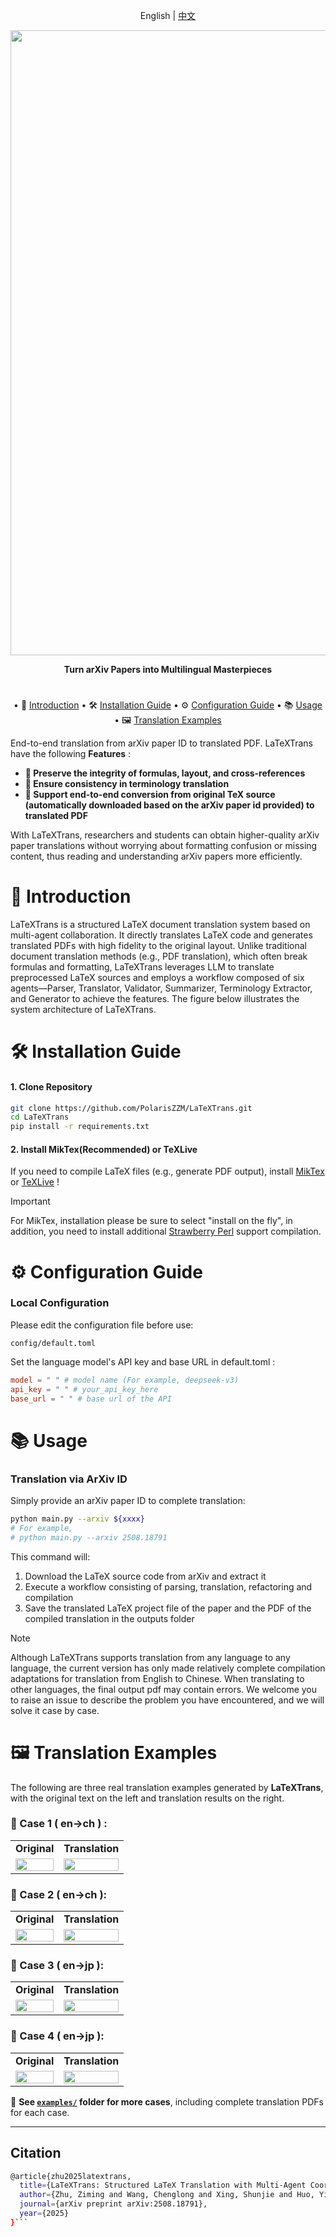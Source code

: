 <div align="center">

English | [中文](README_ZH.md)


<img src="./logo.png" width="1000px"></img>

  **Turn arXiv Papers into Multilingual Masterpieces**
#
<!-- <p align="center">
  <a href="https://arxiv.org/abs/2503.06594" alt="paper"><img src="https://img.shields.io/badge/Paper-LaTeXTrans-blue?logo=arxiv&logoColor=white"/></a>
</p> -->

</div>

<div align="center">
<p dir="auto">

• 📖 [Introduction](#-introduction) 
• 🛠️ [Installation Guide](#️-installation-guide) 
• ⚙️ [Configuration Guide](#️-configuration-guide)
• 📚 [Usage](#-Usage)
• 🖼️ [Translation Examples](#️-translation-examples) 

</p>
</div>

 End-to-end translation from arXiv paper ID to translated PDF. LaTeXTrans have the following **Features** :
 - **🌟 Preserve the integrity of formulas, layout, and cross-references**
 - **🌟 Ensure consistency in terminology translation**
 - **🌟 Support end-to-end conversion from original TeX source (automatically downloaded based on the arXiv paper id provided) to translated PDF**

With LaTeXTrans, researchers and students can obtain higher-quality arXiv paper translations without worrying about formatting confusion or missing content, thus reading and understanding arXiv papers more efficiently.

# 📖 Introduction

LaTeXTrans is a structured LaTeX document translation system based on multi-agent collaboration. It directly translates LaTeX code and generates translated PDFs with high fidelity to the original layout. Unlike traditional document translation methods (e.g., PDF translation), which often break formulas and formatting, LaTeXTrans leverages LLM to translate preprocessed LaTeX sources and employs a workflow composed of six agents—Parser, Translator, Validator, Summarizer, Terminology Extractor, and Generator to achieve the features. The figure below illustrates the system architecture of LaTeXTrans. 
<!-- For a more detailed introduction, please refer to our published paper 🔗 [LaTeXTrans: Structured LaTeX Translation with Multi-Agent Coordination](https://arxiv.org/abs/2508.18791). -->

<!-- <img src="./main-figure.jpg" width="1000px"></img> -->


# 🛠️ Installation Guide

#### 1. Clone Repository

```bash
git clone https://github.com/PolarisZZM/LaTeXTrans.git
cd LaTeXTrans
pip install -r requirements.txt
```

#### 2. Install MikTex(Recommended) or TeXLive

If you need to compile LaTeX files (e.g., generate PDF output), install [MikTex](https://miktex.org/download) or [TeXLive](https://www.tug.org/texlive/) !

 > [!IMPORTANT]
For MikTex, installation please be sure to select "install on the fly", in addition, you need to install additional [Strawberry Perl](http://strawberryperl.com/) support compilation.

# ⚙️ Configuration Guide

### Local Configuration

Please edit the configuration file before use:

```arduino
config/default.toml
```

Set the language model's API key and base URL in default.toml :

```toml
model = " " # model name (For example, deepseek-v3)
api_key = " " # your_api_key_here
base_url = " " # base url of the API
```


# 📚 Usage

###  Translation via ArXiv ID 

Simply provide an arXiv paper ID to complete translation:

```bash
python main.py --arxiv ${xxxx}
# For example, 
# python main.py --arxiv 2508.18791
```

This command will:

1. Download the LaTeX source code from arXiv and extract it
2. Execute a workflow consisting of parsing, translation, refactoring and compilation
3. Save the translated LaTeX project file of the paper and the PDF of the compiled translation in the outputs folder

 > [!NOTE]
Although LaTeXTrans supports translation from any language to any language, the current version has only made relatively complete compilation adaptations for translation from English to Chinese. When translating to other languages, the final output pdf may contain errors. We welcome you to raise an issue to describe the problem you have encountered, and we will solve it case by case.

<!-- # 🧰 Experimental Results

| System | COMETkiwi | LLM-score | FC-score | Cost |
|:-|:-:|:-:|:-:|:-:|
|NiuTrans |64.69|7.93|60.72|-|
|Google Translate |46.23|5.93|51.00|-|
|LLaMA-3.1-8b|42.89|2.92|49.40|-|
|Qwen-3-8b|45.55|7.87|48.68|-|
|Qwen-3-14b|68.18|8.76|65.63|-|
|DeepSeek-V3|67.26|**9.02**|63.68|$0.02|
|GPT-4o|67.22|8.58|58.32|$0.13|
|**LaTeXTrans(Qwen-3-14b)**|71.37|8.97|71.20|-|
|**LaTeXTrans(DeepSeek-V3)**|73.48|9.01|70.52|$0.10|
|**LaTeXTrans(GPT-4o)**|**73.59**|8.92|**71.52**|$0.35|

Note:
- **COMETkiwi** : a quality estimation model ([wmt22-cometkiwi-da](https://huggingface.co/Unbabel/wmt22-cometkiwi-da)) that reflects the quality of the translation, the higher the score, the better the translation quality.
- **LLM-score** : a method for evaluating the quality of translation using LLM (GPT-4o), the higher the score, the better the translation quality.
- **FC-score** : a method proposed in our paper to evaluate the formatting ability of LaTeX translation by detecting the number of errors in the compiled logs, the higher the score, the better the ability to maintain format.
- **Cost** : the average cost of translating each paper using the official API. -->
  


# 🖼️ Translation Examples

The following are three real translation examples generated by **LaTeXTrans**, with the original text on the left and translation results on the right.

### 📄 Case 1 ( en->ch ) :

<table>
  <tr>
    <td align="center"><b>Original</b></td>
    <td align="center"><b>Translation</b></td>
  </tr>
  <tr>
    <td><img src="examples/case1src.png" width="100%"></td>
    <td><img src="examples/case1ch.png" width="100%"></td>
  </tr>
</table>

### 📄 Case 2 ( en->ch ):

<table>
  <tr>
    <td align="center"><b>Original</b></td>
    <td align="center"><b>Translation</b></td>
  </tr>
  <tr>
    <td><img src="examples/case3src.png" width="100%"></td>
    <td><img src="examples/case3ch.png" width="100%"></td>
  </tr>
</table>

### 📄 Case 3 ( en->jp ):

<table>
  <tr>
    <td align="center"><b>Original</b></td>
    <td align="center"><b>Translation</b></td>
  </tr>
  <tr>
    <td><img src="examples\case-en.png" width="100%"></td>
    <td><img src="examples\case-jp.png" width="100%"></td>
  </tr>
</table>

### 📄 Case 4 ( en->jp ):

<table>
  <tr>
    <td align="center"><b>Original</b></td>
    <td align="center"><b>Translation</b></td>
  </tr>
  <tr>
    <td><img src="examples\case5a-1-en.png" width="100%"></td>
    <td><img src="examples\case5b-1-jp.png" width="100%"></td>
  </tr>
</table>


📂 **See [`examples/`](examples/) folder for more cases**, including complete translation PDFs for each case.

---
## Citation
```bash
@article{zhu2025latextrans,
  title={LaTeXTrans: Structured LaTeX Translation with Multi-Agent Coordination},
  author={Zhu, Ziming and Wang, Chenglong and Xing, Shunjie and Huo, Yifu and Tian, Fengning and Du, Quan and Yang, Di and Zhang, Chunliang and Xiao, Tong and Zhu, Jingbo},
  journal={arXiv preprint arXiv:2508.18791},
  year={2025}
}```